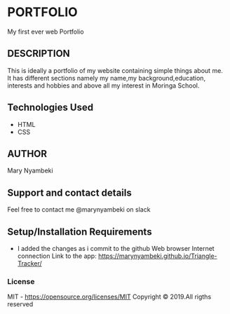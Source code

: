 
# PORTFOLIO
My first ever web Portfolio

## DESCRIPTION
This is ideally a portfolio of my website containing simple things about me. It has different sections namely my name,my background,education, interests and hobbies and above all my interest in Moringa School.

## Technologies Used
* HTML
* CSS
## AUTHOR
Mary Nyambeki

## Support and contact details
Feel free to contact me @marynyambeki on slack

## Setup/Installation Requirements
* I added the changes as i commit to the github
Web browser Internet connection Link to the app: https://marynyambeki.github.io/Triangle-Tracker/

### License
MIT - <https://opensource.org/licenses/MIT>
Copyright &copy; 2019.All rigths reserved
